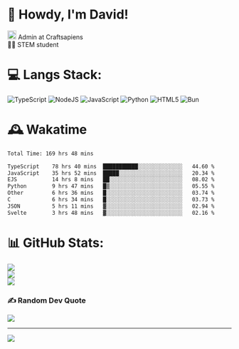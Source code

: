 # 👋 Howdy, I'm David!
<img src="https://cdn.discordapp.com/role-icons/959259258829021255/243d02ee3fbd0821de14bf13a0cde87b.webp?size=2048" height=20> Admin at Craftsapiens<br>👨‍🔬 STEM student

# 💻 Langs Stack:
![TypeScript](https://img.shields.io/badge/typescript-%23007ACC.svg?style=for-the-badge&logo=typescript&logoColor=white) ![NodeJS](https://img.shields.io/badge/node.js-6DA55F?style=for-the-badge&logo=node.js&logoColor=white) ![JavaScript](https://img.shields.io/badge/javascript-%23323330.svg?style=for-the-badge&logo=javascript&logoColor=%23F7DF1E) ![Python](https://img.shields.io/badge/python-3670A0?style=for-the-badge&logo=python&logoColor=ffdd54)  ![HTML5](https://img.shields.io/badge/html5-%23E34F26.svg?style=for-the-badge&logo=html5&logoColor=white) ![Bun](https://img.shields.io/badge/Bun-%23000000.svg?style=for-the-badge&logo=bun&logoColor=white) 

# 🕰️ Wakatime 
<!--START_SECTION:waka-->

```txt
Total Time: 169 hrs 48 mins

TypeScript    78 hrs 40 mins  ███████████░░░░░░░░░░░░░░   44.60 %
JavaScript    35 hrs 52 mins  █████░░░░░░░░░░░░░░░░░░░░   20.34 %
EJS           14 hrs 8 mins   ██░░░░░░░░░░░░░░░░░░░░░░░   08.02 %
Python        9 hrs 47 mins   █▒░░░░░░░░░░░░░░░░░░░░░░░   05.55 %
Other         6 hrs 36 mins   █░░░░░░░░░░░░░░░░░░░░░░░░   03.74 %
C             6 hrs 34 mins   █░░░░░░░░░░░░░░░░░░░░░░░░   03.73 %
JSON          5 hrs 11 mins   ▓░░░░░░░░░░░░░░░░░░░░░░░░   02.94 %
Svelte        3 hrs 48 mins   ▓░░░░░░░░░░░░░░░░░░░░░░░░   02.16 %
```

<!--END_SECTION:waka-->

# 📊 GitHub Stats:
![](https://github-readme-stats.vercel.app/api?username=davidcanas&theme=dark&hide_border=false&include_all_commits=true&count_private=true)<br/>
![](https://github-readme-streak-stats.herokuapp.com/?user=davidcanas&theme=dark&hide_border=false)<br/>
![](https://github-readme-stats.vercel.app/api/top-langs/?username=davidcanas&theme=dark&hide_border=false&include_all_commits=true&count_private=true&layout=compact)

### ✍️ Random Dev Quote
![](https://quotes-github-readme.vercel.app/api?type=horizontal&theme=radical)

---
[![](https://visitcount.itsvg.in/api?id=davidcanas&icon=0&color=0)](https://visitcount.itsvg.in)

